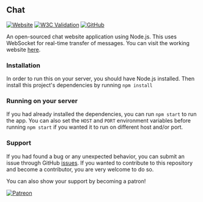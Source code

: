 
## Chat

[![Website](https://img.shields.io/website?url=https%3A%2F%2Feidoriantan-chat.herokuapp.com)][homepage]
[![W3C Validation](https://img.shields.io/w3c-validation/html?targetUrl=https%3A%2F%2Feidoriantan-chat.herokuapp.com)][W3C Validator]
[![GitHub](https://img.shields.io/github/license/eidoriantan/chat)](https://github.com/eidoriantan/chat/blob/master/LICENSE.txt)

An open-sourced chat website application using Node.js. This uses WebSocket for
real-time transfer of messages. You can visit the working website [here][homepage].

### Installation
In order to run this on your server, you should have Node.js installed. Then
install this project's dependencies by running `npm install`

### Running on your server
If you had already installed the dependencies, you can run `npm start` to run the
app. You can also set the `HOST` and `PORT` environment variables before running
`npm start` if you wanted it to run on different host and/or port.

### Support
If you had found a bug or any unexpected behavior, you can submit an issue
through GitHub
[issues](https://github.com/eidoriantan/chat/issues). If you wanted to
contribute to this repository and become a contributor, you are very welcome to
do so.

You can also show your support by becoming a patron!

[![Patreon](https://c5.patreon.com/external/logo/become_a_patron_button.png)](https://www.patreon.com/eidoriantan)

[homepage]: https://eidoriantan-chat.herokuapp.com
[W3C Validator]: https://validator.w3.org/nu/?doc=https%3A%2F%2Feidoriantan-chat.herokuapp.com%2F
